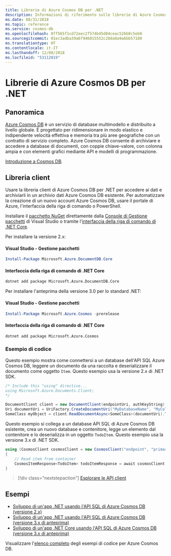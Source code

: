 ```yaml
---
title: Librerie di Azure Cosmos DB per .NET
description: Informazioni di riferimento sulle librerie di Azure Cosmos DB per .NET
ms.date: 08/31/2018
ms.topic: reference
ms.service: cosmos-db
ms.openlocfilehash: 8ff565f1cd72eec2f574b45d04ceac526b8c5eb0
ms.sourcegitcommit: 01ec3adba39a6f946015552c28da0a9a6bb57180
ms.translationtype: HT
ms.contentlocale: it-IT
ms.lasthandoff: 12/08/2018
ms.locfileid: "53112019"
---
```

# <a name="azure-cosmos-db-libraries-for-net"></a>Librerie di Azure Cosmos DB per .NET

## <a name="overview"></a>Panoramica

[Azure Cosmos DB](https://docs.microsoft.com/azure/cosmos-db/introduction) è un servizio di database multimodello e distribuito a livello globale. È progettato per ridimensionare in modo elastico e indipendente velocità effettiva e memoria tra più aree geografiche con un contratto di servizio completo. Azure Cosmos DB consente di archiviare e accedere a database di documenti, con coppie chiave-valore, con colonna ampia e con elementi grafici mediante API e modelli di programmazione. 

[Introduzione a Cosmos DB](https://docs.microsoft.com/azure/cosmos-db/create-sql-api-dotnet).

## <a name="client-library"></a>Libreria client

Usare la libreria client di Azure Cosmos DB per .NET per accedere ai dati e archiviarli in un archivio dati Azure Cosmos DB esistente. Per automatizzare la creazione di un nuovo account Azure Cosmos DB, usare il portale di Azure, l'interfaccia della riga di comando o PowerShell.

Installare il [pacchetto NuGet](https://www.nuget.org/packages/Microsoft.Azure.DocumentDB.Core) direttamente dalla [Console di Gestione pacchetti][PackageManager] di Visual Studio o tramite l'[interfaccia della riga di comando di .NET Core][DotNetCLI].

Per installare la versione 2.x:

#### <a name="visual-studio-package-manager"></a>Visual Studio - Gestione pacchetti

```powershell
Install-Package Microsoft.Azure.DocumentDB.Core
```

#### <a name="net-core-cli"></a>Interfaccia della riga di comando di .NET Core

```bash
dotnet add package Microsoft.Azure.DocumentDB.Core
```

Per installare l'anteprima della versione 3.0 per lo standard .NET: 

#### <a name="visual-studio-package-manager"></a>Visual Studio - Gestione pacchetti

```powershell
Install-Package Microsoft.Azure.Cosmos -prerelease
```

#### <a name="net-core-cli"></a>Interfaccia della riga di comando di .NET Core

```bash
dotnet add package Microsoft.Azure.Cosmos
```


### <a name="code-example"></a>Esempio di codice

Questo esempio mostra come connettersi a un database dell'API SQL Azure Cosmos DB, leggere un documento da una raccolta e deserializzare il documento come oggetto `Item`. Questo esempio usa la versione 2.x di .NET SDK.   

```csharp
/* Include this "using" directive...
using Microsoft.Azure.Documents.Client;
*/

DocumentClient client = new DocumentClient(endpointUri, authKeyString);
Uri documentUri = UriFactory.CreateDocumentUri("MyDatabaseName", "MyCollectionName", "DocumentId");
SomeClass myObject = client.ReadDocumentAsync<SomeClass>(documentUri).ToString();
```

Questo esempio si collega a un database API SQL di Azure Cosmos DB esistente, crea un nuovo database e contenitore, legge un elemento dal contenitore e lo deserializza in un oggetto `TodoItem`. Questo esempio usa la versione 3.x di .NET SDK.   

```csharp
using (CosmosClient cosmosClient = new CosmosClient("endpoint", "primaryKey"))
{
    // Read item from container
    CosmosItemResponse<TodoItem> todoItemResponse = await cosmosClient.Databases["DatabaseId"].Containers["ContainerId"].Items.ReadItemAsync<TodoItem>("partitionKeyValue", "ItemId");
}
```

> [!div class="nextstepaction"]
> [Esplorare le API client](/dotnet/api/overview/azure/cosmosdb/client)

## <a name="samples"></a>Esempi

* [Sviluppo di un'app .NET usando l'API SQL di Azure Cosmos DB (versione 2.x)](https://github.com/Azure-Samples/documentdb-dotnet-todo-app/)
* [Sviluppo di un'app .NET usando l'API SQL di Azure Cosmos DB (versione 3.x di anteprima)](https://github.com/Azure-Samples/cosmos-dotnet-todo-app/)
* [Sviluppo di un'app .NET Core usando l'API SQL di Azure Cosmos DB (versione 3.x di anteprima)](https://github.com/Azure-Samples/cosmos-dotnet-core-getting-started)

Visualizzare l'[elenco completo](https://azure.microsoft.com/resources/samples/?platform=dotnet&term=cosmosdb) degli esempi di codice per Azure Cosmos DB.

[PackageManager]: https://docs.microsoft.com/nuget/tools/package-manager-console
[DotNetCLI]: https://docs.microsoft.com/dotnet/core/tools/dotnet-add-package
